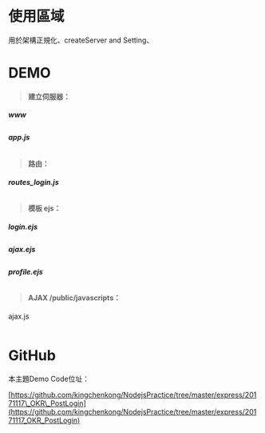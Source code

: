 # 使用區域

用於架構正規化、createServer and Setting、

# DEMO

> #### 建立伺服器：

_**www**_

```

```

_**app.js**_

```

```

> #### 路由：

_**routes\_login.js**_

```

```

> #### 模板 ejs：

_**login.ejs**_

```

```

_**ajax.ejs**_

```

```

_**profile.ejs**_

```

```

> #### AJAX /public/javascripts：

ajax.js

```

```

# GitHub

本主題Demo Code位址：

[https://github.com/kingchenkong/NodejsPractice/tree/master/express/20171117\_OKR\_PostLogin](https://github.com/kingchenkong/NodejsPractice/tree/master/express/20171117_OKR_PostLogin)



